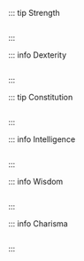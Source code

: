 ::: tip Strength
```

```
:::

::: info Dexterity
```

```
:::

::: tip Constitution
```

```
:::

::: info Intelligence
```

```
:::

::: info Wisdom
```

```
:::

::: info Charisma
```

```
:::